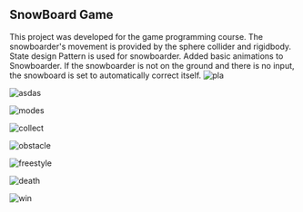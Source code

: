 ## SnowBoard Game
This project was developed for the game programming course.
The snowboarder's movement is provided by the sphere collider and rigidbody.
State design Pattern is used for snowboarder.
Added basic animations to Snowboarder.
If the snowboarder is not on the ground and there is no input, the snowboard is set to automatically correct itself.
![pla](https://github.com/mberkayersoy/SnowboardGame/assets/76611569/77b3425f-fe14-4d5e-ac8d-c43e37f3faa4)

![asdas](https://github.com/mberkayersoy/SnowboardGame/assets/76611569/f94b3362-a5b8-4786-8d3b-682cb66f23a7)

![modes](https://github.com/mberkayersoy/SnowboardGame/assets/76611569/cc09e033-9cfa-4978-8fff-a42e5410bd46)

![collect](https://github.com/mberkayersoy/SnowboardGame/assets/76611569/7e09f8ba-65e8-477f-ab48-793e7265f37c)

![obstacle](https://github.com/mberkayersoy/SnowboardGame/assets/76611569/7ffe05df-7d67-4832-b9ab-2fc24bb615f1)

![freestyle](https://github.com/mberkayersoy/SnowboardGame/assets/76611569/4de8bea3-085b-4778-9349-1d949a2c2634)

![death](https://github.com/mberkayersoy/SnowboardGame/assets/76611569/d37280da-f59a-4472-930f-cd5508bf36ce)

![win](https://github.com/mberkayersoy/SnowboardGame/assets/76611569/b94ac8eb-cd78-4002-98c4-6158cb126b90)




